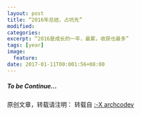 ```yaml
---
layout: post
title: “2016年总结，占坑先”
modified:
categories: 
excerpt: “2016是成长的一年，最累，收获也最多”
tags: [year]
image:
  feature:
date: 2017-01-11T00:001:56+08:00
---
```



##### To be Continue…

原创文章，转载请注明： 转载自 <a href="http://archcodev.com">:-X archcodev</a>